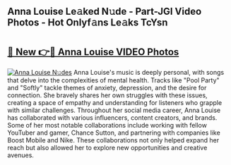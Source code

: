 ## Anna Louise Le𝚊ked N𝚞de - Part-JGI Video Photos - Hot Onlyf𝚊ns Le𝚊ks TcYsn

# <h2><a href="http://ab70503.deff.icu/?id=Anna+Louise">🔗 New 👉🔴 Anna Louise VIDEO Photos</a></h2>

[![Anna Louise N𝚞des](https://i.imgur.com/rIISA9y.gif)](http://ab70503.deff.icu/?id=Anna+Louise)
Anna Louise's music is deeply personal, with songs that delve into the complexities of mental health. Tracks like "Pool Party" and "Softly" tackle themes of anxiety, depression, and the desire for connection. She bravely shares her own struggles with these issues, creating a space of empathy and understanding for listeners who grapple with similar challenges. Throughout her social media career, Anna Louise has collaborated with various influencers, content creators, and brands. Some of her most notable collaborations include working with fellow YouTuber and gamer, Chance Sutton, and partnering with companies like Boost Mobile and Nike. These collaborations not only helped expand her reach but also allowed her to explore new opportunities and creative avenues.
